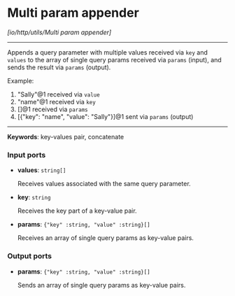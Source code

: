 # Multi param appender

_[io/http/utils/Multi param appender]_

---

Appends a query parameter with multiple values received via `key` and `values` to the array of single query params received via `params` (input), and sends the result via `params` (output).  
  
Example:  
1. "Sally"@1 received via `value`  
2. "name"@1 received via `key`  
3. []@1 received via `params`  
4. [{"key": "name", "value": "Sally"}]@1 sent via `params` (output)  

---

__Keywords__: key-values pair, concatenate

### Input ports

* __values__: ` string[] `

    Receives values associated with the same query parameter.


* __key__: ` string `

    Receives the key part of a key-value pair.


* __params__: ` {"key" :string, "value" :string}[] `

    Receives an array of single query params as key-value pairs.

### Output ports

* __params__: ` {"key" :string, "value" :string}[] `

    Sends an array of single query params as key-value pairs.

